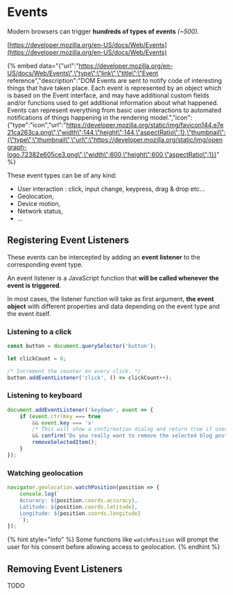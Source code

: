 # Events

Modern browsers can trigger **hundreds of types of events** _\(~500\)_.

[https://developer.mozilla.org/en-US/docs/Web/Events](https://developer.mozilla.org/en-US/docs/Web/Events)

{% embed data="{\"url\":\"https://developer.mozilla.org/en-US/docs/Web/Events\",\"type\":\"link\",\"title\":\"Event reference\",\"description\":\"DOM Events are sent to notify code of interesting things that have taken place. Each event is represented by an object which is based on the Event interface, and may have additional custom fields and/or functions used to get additional information about what happened. Events can represent everything from basic user interactions to automated notifications of things happening in the rendering model.\",\"icon\":{\"type\":\"icon\",\"url\":\"https://developer.mozilla.org/static/img/favicon144.e7e21ca263ca.png\",\"width\":144,\"height\":144,\"aspectRatio\":1},\"thumbnail\":{\"type\":\"thumbnail\",\"url\":\"https://developer.mozilla.org/static/img/opengraph-logo.72382e605ce3.png\",\"width\":600,\"height\":600,\"aspectRatio\":1}}" %}

These event types can be of any kind:

* User interaction : click, input change, keypress, drag & drop etc...
* Geolocation,
* Device motion,
* Network status,
* ...

## Registering Event Listeners

These events can be intercepted by adding an **event listener** to the corresponding event type.

An event listener is a JavaScript function that **will be called whenever the event is triggered**.

In most cases, the listener function will take as first argument, **the event object** with different properties and data depending on the event type and the event itself.

### Listening to a click

```javascript
const button = document.querySelector('button');

let clickCount = 0;

/* Increment the counter on every click. */
button.addEventListener('click', () => clickCount++);
```

### Listening to keyboard

```javascript
document.addEventListener('keydown', event => {
    if (event.ctrlKey === true
        && event.key === 'x'
        /* This will show a confirmation dialog and return true if user confirms. */
        && confirm('Do you really want to remove the selected blog post?')) {
        removeSelectedItem();
    }
});
```

### Watching geolocation

```javascript
navigator.geolocation.watchPosition(position => {
    console.log(`
    Accuracy: ${position.coords.accuracy},
    Latitude: ${position.coords.latitude},
    Longitude: ${position.coords.longitude}
    `);
});
```

{% hint style="info" %}
Some functions like `watchPosition` will prompt the user for his consent before allowing access to geolocation.
{% endhint %}

## Removing Event Listeners

TODO

